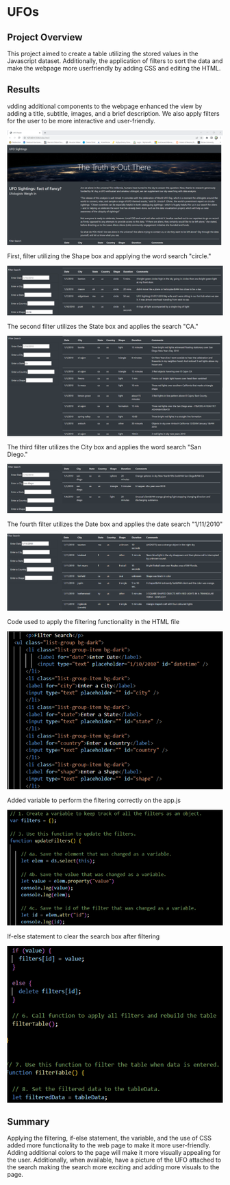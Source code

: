 # UFOs

## Project Overview

This project aimed to create a table utilizing the stored values in the Javascript dataset. Additionally, the application of filters to sort the data and make the webpage more userfriendly by adding CSS and editing the HTML.

## Results

vdding additional components to the webpage enhanced the view by adding a title, subtitle, images, and a brief description. We also apply filters for the user to be more interactive and user-friendly. 

![image](https://github.com/Dibarra11/UFOs/blob/f4a0dc81ab32de264819c7be37b0fffc7e7f2327/static/Images/1.png)

First, filter utilizing the Shape box and applying the word search "circle."

![image](https://github.com/Dibarra11/UFOs/blob/284f992ca29ab24f43efa661c5903885fc2bb067/static/Images/2.png)

The second filter utilizes the State box and applies the search "CA."

![image](https://github.com/Dibarra11/UFOs/blob/041710eff4d66749c9f0c314ee3a969326d5b498/static/Images/3.png)

The third filter utilizes the City box and applies the word search "San Diego."

![image](https://github.com/Dibarra11/UFOs/blob/d4366026ee7abe20a60a4d1a7196d57bb2c5f3a0/static/Images/4.png)

The fourth filter utilizes the Date box and applies the date search "1/11/2010"

![image](https://github.com/Dibarra11/UFOs/blob/16cf23bc67c94502f48a1d0c9e89eb34b5ec521c/static/Images/5.png)

Code used to apply the filtering functionality in the HTML file

![image](https://github.com/Dibarra11/UFOs/blob/7d405d73bab40db1139e582e92fc5e756c76b171/static/Images/6.png)

Added variable to perform the filtering correctly on the app.js

![image](https://github.com/Dibarra11/UFOs/blob/a18e145136ff9b0320cb3e06694f72a3fdd03421/static/Images/8.png)

If-else statement to clear the search box after filtering

![image](https://github.com/Dibarra11/UFOs/blob/785d323ca5309cad21e800dba83bae288aa36377/static/Images/7.png)

## Summary

Applying the filtering, if-else statement, the variable, and the use of CSS added more functionality to the web page to make it more user-friendly. Adding additional colors to the page will make it more visually appealing for the user. Additionally, when available, have a picture of the UFO attached to the search making the search more exciting and adding more visuals to the page.
